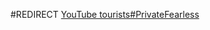#REDIRECT [YouTube tourists#PrivateFearless](https://2b2t.miraheze.org/wiki/YouTube_tourists#PrivateFearless)